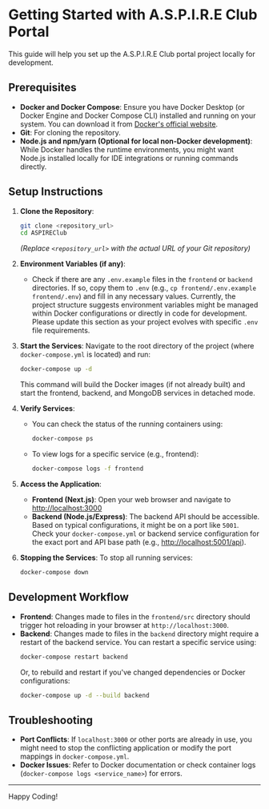 # Getting Started with A.S.P.I.R.E Club Portal

This guide will help you set up the A.S.P.I.R.E Club portal project locally for development.

## Prerequisites

*   **Docker and Docker Compose**: Ensure you have Docker Desktop (or Docker Engine and Docker Compose CLI) installed and running on your system. You can download it from [Docker's official website](https://www.docker.com/products/docker-desktop/).
*   **Git**: For cloning the repository.
*   **Node.js and npm/yarn (Optional for local non-Docker development)**: While Docker handles the runtime environments, you might want Node.js installed locally for IDE integrations or running commands directly.

## Setup Instructions

1.  **Clone the Repository**:
    ```bash
    git clone <repository_url>
    cd ASPIREClub
    ```
    *(Replace `<repository_url>` with the actual URL of your Git repository)*

2.  **Environment Variables (if any)**:
    *   Check if there are any `.env.example` files in the `frontend` or `backend` directories. If so, copy them to `.env` (e.g., `cp frontend/.env.example frontend/.env`) and fill in any necessary values. Currently, the project structure suggests environment variables might be managed within Docker configurations or directly in code for development. Please update this section as your project evolves with specific `.env` file requirements.

3.  **Start the Services**:
    Navigate to the root directory of the project (where `docker-compose.yml` is located) and run:
    ```bash
    docker-compose up -d
    ```
    This command will build the Docker images (if not already built) and start the frontend, backend, and MongoDB services in detached mode.

4.  **Verify Services**:
    *   You can check the status of the running containers using:
        ```bash
        docker-compose ps
        ```
    *   To view logs for a specific service (e.g., frontend):
        ```bash
        docker-compose logs -f frontend
        ```

5.  **Access the Application**:
    *   **Frontend (Next.js)**: Open your web browser and navigate to [http://localhost:3000](http://localhost:3000)
    *   **Backend (Node.js/Express)**: The backend API should be accessible. Based on typical configurations, it might be on a port like `5001`. Check your `docker-compose.yml` or backend service configuration for the exact port and API base path (e.g., [http://localhost:5001/api](http://localhost:5001/api)).

6.  **Stopping the Services**:
    To stop all running services:
    ```bash
    docker-compose down
    ```

## Development Workflow

*   **Frontend**: Changes made to files in the `frontend/src` directory should trigger hot reloading in your browser at `http://localhost:3000`.
*   **Backend**: Changes made to files in the `backend` directory might require a restart of the backend service. You can restart a specific service using:
    ```bash
    docker-compose restart backend
    ```
    Or, to rebuild and restart if you've changed dependencies or Docker configurations:
    ```bash
    docker-compose up -d --build backend
    ```

## Troubleshooting

*   **Port Conflicts**: If `localhost:3000` or other ports are already in use, you might need to stop the conflicting application or modify the port mappings in `docker-compose.yml`.
*   **Docker Issues**: Refer to Docker documentation or check container logs (`docker-compose logs <service_name>`) for errors.

---

Happy Coding!
